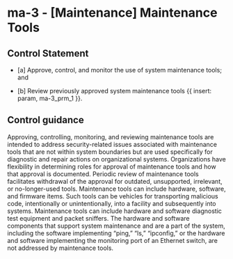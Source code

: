 # ma-3 - \[Maintenance\] Maintenance Tools

## Control Statement

- \[a\] Approve, control, and monitor the use of system maintenance tools; and

- \[b\] Review previously approved system maintenance tools {{ insert: param, ma-3_prm_1 }}.

## Control guidance

Approving, controlling, monitoring, and reviewing maintenance tools are intended to address security-related issues associated with maintenance tools that are not within system boundaries but are used specifically for diagnostic and repair actions on organizational systems. Organizations have flexibility in determining roles for approval of maintenance tools and how that approval is documented. Periodic review of maintenance tools facilitates withdrawal of the approval for outdated, unsupported, irrelevant, or no-longer-used tools. Maintenance tools can include hardware, software, and firmware items. Such tools can be vehicles for transporting malicious code, intentionally or unintentionally, into a facility and subsequently into systems. Maintenance tools can include hardware and software diagnostic test equipment and packet sniffers. The hardware and software components that support system maintenance and are a part of the system, including the software implementing “ping,” “ls,” “ipconfig,” or the hardware and software implementing the monitoring port of an Ethernet switch, are not addressed by maintenance tools.
